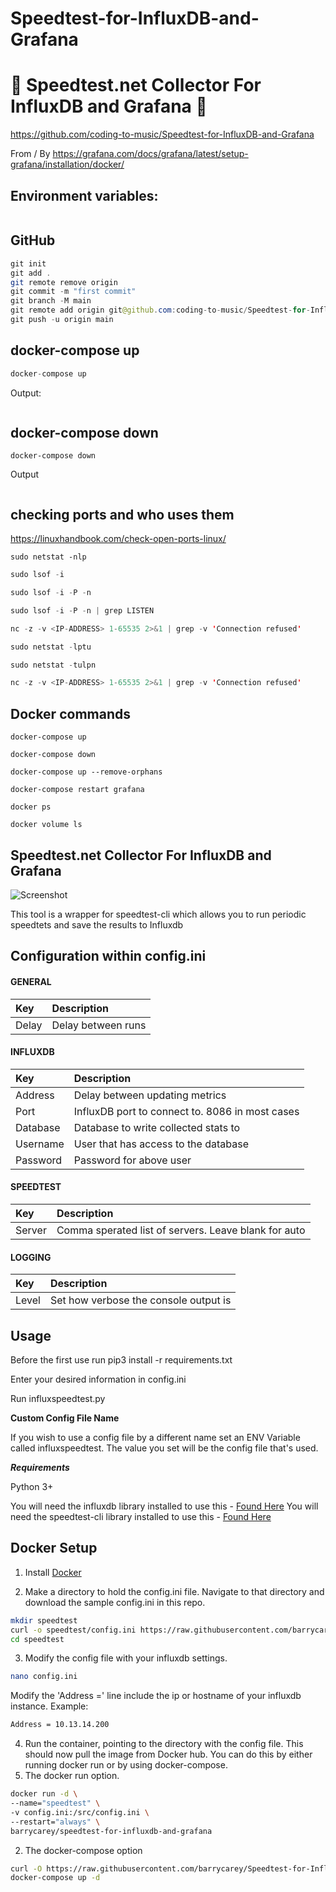 # Speedtest-for-InfluxDB-and-Grafana

# 🚀 **Speedtest.net Collector For InfluxDB and Grafana** 🚀

https://github.com/coding-to-music/Speedtest-for-InfluxDB-and-Grafana

From / By https://grafana.com/docs/grafana/latest/setup-grafana/installation/docker/

## Environment variables:

```java

```

## GitHub

```java
git init
git add .
git remote remove origin
git commit -m "first commit"
git branch -M main
git remote add origin git@github.com:coding-to-music/Speedtest-for-InfluxDB-and-Grafana.git
git push -u origin main
```

## docker-compose up

```java
docker-compose up
```

Output:

```java

```

## docker-compose down

```
docker-compose down
```

Output

```java

```

## checking ports and who uses them

https://linuxhandbook.com/check-open-ports-linux/

```
sudo netstat -nlp
```

```java
sudo lsof -i

sudo lsof -i -P -n

sudo lsof -i -P -n | grep LISTEN

nc -z -v <IP-ADDRESS> 1-65535 2>&1 | grep -v 'Connection refused'

sudo netstat -lptu

sudo netstat -tulpn

nc -z -v <IP-ADDRESS> 1-65535 2>&1 | grep -v 'Connection refused'

```

## Docker commands

```
docker-compose up

docker-compose down

docker-compose up --remove-orphans

docker-compose restart grafana

docker ps

docker volume ls
```

## **Speedtest.net Collector For InfluxDB and Grafana**

![Screenshot](https://puu.sh/tmfOA/b5576e88de.png)

This tool is a wrapper for speedtest-cli which allows you to run periodic speedtets and save the results to Influxdb

## Configuration within config.ini

#### GENERAL

| Key   | Description        |
| :---- | :----------------- |
| Delay | Delay between runs |

#### INFLUXDB

| Key      | Description                                     |
| :------- | :---------------------------------------------- |
| Address  | Delay between updating metrics                  |
| Port     | InfluxDB port to connect to. 8086 in most cases |
| Database | Database to write collected stats to            |
| Username | User that has access to the database            |
| Password | Password for above user                         |

#### SPEEDTEST

| Key    | Description                                          |
| :----- | :--------------------------------------------------- |
| Server | Comma sperated list of servers. Leave blank for auto |

#### LOGGING

| Key   | Description                           |
| :---- | :------------------------------------ |
| Level | Set how verbose the console output is |

## Usage

Before the first use run pip3 install -r requirements.txt

Enter your desired information in config.ini

Run influxspeedtest.py

**Custom Config File Name**

If you wish to use a config file by a different name set an ENV Variable called influxspeedtest. The value you set will be the config file that's used.

**_Requirements_**

Python 3+

You will need the influxdb library installed to use this - [Found Here](https://github.com/influxdata/influxdb-python)
You will need the speedtest-cli library installed to use this - [Found Here](https://github.com/sivel/speedtest-cli)

## Docker Setup

1. Install [Docker](https://www.docker.com/)

2. Make a directory to hold the config.ini file. Navigate to that directory and download the sample config.ini in this repo.

```bash
mkdir speedtest
curl -o speedtest/config.ini https://raw.githubusercontent.com/barrycarey/Speedtest-for-InfluxDB-and-Grafana/master/config.ini
cd speedtest
```

3. Modify the config file with your influxdb settings.

```bash
nano config.ini
```

Modify the 'Address =' line include the ip or hostname of your influxdb instance.
Example:

```bash
Address = 10.13.14.200
```

4. Run the container, pointing to the directory with the config file. This should now pull the image from Docker hub. You can do this by either running docker run or by using docker-compose.
1. The docker run option.

```bash
docker run -d \
--name="speedtest" \
-v config.ini:/src/config.ini \
--restart="always" \
barrycarey/speedtest-for-influxdb-and-grafana
```

2.  The docker-compose option

```bash
curl -O https://raw.githubusercontent.com/barrycarey/Speedtest-for-InfluxDB-and-Grafana/master/docker-compose.yml docker-compose.yml
docker-compose up -d
```
